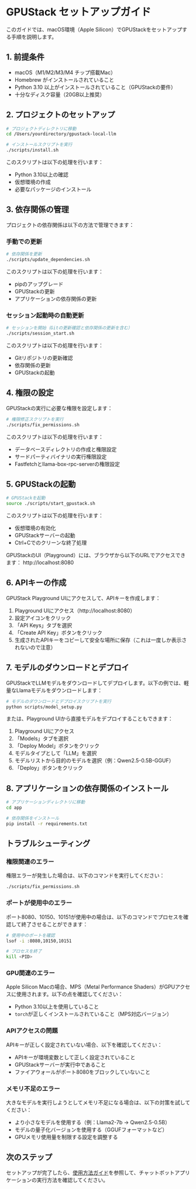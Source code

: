 # GPUStack セットアップガイド

このガイドでは、macOS環境（Apple Silicon）でGPUStackをセットアップする手順を説明します。

## 1. 前提条件

- macOS（M1/M2/M3/M4 チップ搭載Mac）
- Homebrew がインストールされていること
- Python 3.10 以上がインストールされていること（GPUStackの要件）
- 十分なディスク容量（20GB以上推奨）

## 2. プロジェクトのセットアップ

```bash
# プロジェクトディレクトリに移動
cd /Users/yourdirectory/gpustack-local-llm

# インストールスクリプトを実行
./scripts/install.sh
```

このスクリプトは以下の処理を行います：
- Python 3.10以上の確認
- 仮想環境の作成
- 必要なパッケージのインストール

## 3. 依存関係の管理

プロジェクトの依存関係は以下の方法で管理できます：

### 手動での更新
```bash
# 依存関係を更新
./scripts/update_dependencies.sh
```

このスクリプトは以下の処理を行います：
- pipのアップグレード
- GPUStackの更新
- アプリケーションの依存関係の更新

### セッション起動時の自動更新
```bash
# セッションを開始（Gitの更新確認と依存関係の更新を含む）
./scripts/session_start.sh
```

このスクリプトは以下の処理を行います：
- Gitリポジトリの更新確認
- 依存関係の更新
- GPUStackの起動

## 4. 権限の設定

GPUStackの実行に必要な権限を設定します：

```bash
# 権限修正スクリプトを実行
./scripts/fix_permissions.sh
```

このスクリプトは以下の処理を行います：
- データベースディレクトリの作成と権限設定
- サードパーティバイナリの実行権限設定
- Fastfetchとllama-box-rpc-serverの権限設定

## 5. GPUStackの起動

```bash
# GPUStackを起動
source ./scripts/start_gpustack.sh
```

このスクリプトは以下の処理を行います：
- 仮想環境の有効化
- GPUStackサーバーの起動
- Ctrl+Cでのクリーンな終了処理

GPUStackのUI（Playground）には、ブラウザから以下のURLでアクセスできます：
http://localhost:8080

## 6. APIキーの作成

GPUStack Playground UIにアクセスして、APIキーを作成します：

1. Playground UIにアクセス（http://localhost:8080）
2. 設定アイコンをクリック
3. 「API Keys」タブを選択
4. 「Create API Key」ボタンをクリック
5. 生成されたAPIキーをコピーして安全な場所に保存（これは一度しか表示されないので注意）

## 7. モデルのダウンロードとデプロイ

GPUStackでLLMモデルをダウンロードしてデプロイします。以下の例では、軽量なLlamaモデルをダウンロードします：

```bash
# モデルのダウンロードとデプロイスクリプトを実行
python scripts/model_setup.py
```

または、Playground UIから直接モデルをデプロイすることもできます：

1. Playground UIにアクセス
2. 「Models」タブを選択
3. 「Deploy Model」ボタンをクリック
4. モデルタイプとして「LLM」を選択
5. モデルリストから目的のモデルを選択（例：Qwen2.5-0.5B-GGUF）
6. 「Deploy」ボタンをクリック

## 8. アプリケーションの依存関係のインストール

```bash
# アプリケーションディレクトリに移動
cd app

# 依存関係をインストール
pip install -r requirements.txt
```

## トラブルシューティング

### 権限関連のエラー

権限エラーが発生した場合は、以下のコマンドを実行してください：

```bash
./scripts/fix_permissions.sh
```

### ポートが使用中のエラー

ポート8080、10150、10151が使用中の場合は、以下のコマンドでプロセスを確認して終了させることができます：

```bash
# 使用中のポートを確認
lsof -i :8080,10150,10151

# プロセスを終了
kill <PID>
```

### GPU関連のエラー

Apple Silicon Macの場合、MPS（Metal Performance Shaders）がGPUアクセスに使用されます。以下の点を確認してください：

- Python 3.10以上を使用していること
- `torch`が正しくインストールされていること（MPS対応バージョン）

### APIアクセスの問題

APIキーが正しく設定されていない場合、以下を確認してください：

- APIキーが環境変数として正しく設定されていること
- GPUStackサーバーが実行中であること
- ファイアウォールがポート8080をブロックしていないこと

### メモリ不足のエラー

大きなモデルを実行しようとしてメモリ不足になる場合は、以下の対策を試してください：

- より小さなモデルを使用する（例：Llama2-7b → Qwen2.5-0.5B）
- モデルの量子化バージョンを使用する（GGUFフォーマットなど）
- GPUメモリ使用量を制限する設定を調整する

## 次のステップ

セットアップが完了したら、[使用方法ガイド](usage_guide.md)を参照して、チャットボットアプリケーションの実行方法を確認してください。
